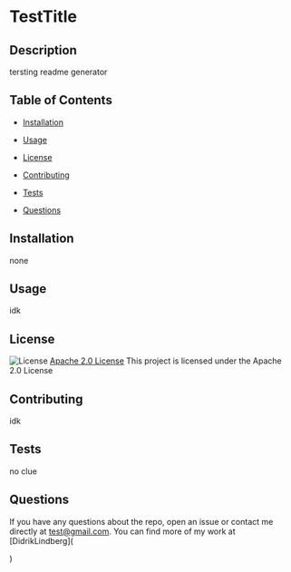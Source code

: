 # TestTitle

  ## Description
  tersting readme generator

  ## Table of Contents
  * [Installation](#installation)

  * [Usage](#usage)

  * [License](#license)

  * [Contributing](#contributing)

  * [Tests](#tests)

  * [Questions](#questions)

  ## Installation
  none

  ## Usage
  idk

  ## License
  ![License](https://img.shields.io/badge/License-Apache%202.0-blue.svg)
  [Apache 2.0 License](https://opensource.org/licenses/Apache-2.0)
  This project is licensed under the Apache 2.0 License

  ## Contributing
  idk

  ## Tests
  no clue

  ## Questions
  If you have any questions about the repo, open an issue or contact me directly at test@gmail.com. You can find more of my work at [DidrikLindberg](


  )
